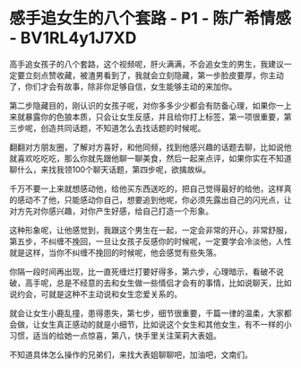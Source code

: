 # 感手追女生的八个套路 - P1 - 陈广希情感 - BV1RL4y1J7XD

高手追女孩子的八个套路，这个视频呢，肝火满满，不会追女生的男生，我建议一定要立刻点赞收藏，被渣男看到了，我就会立刻隐藏，第一步脸皮要厚，你主动了，你们才会有故事，除非你足够自信，女生能够主动的来加你。

第二步隐藏目的，刚认识的女孩子呢，对你多多少少都会有防备心理，如果你一上来就暴露你的色狼本质，只会让女生反感，并且给你打上标签，第一项很重要，第三步呢，创造共同话题，不知道怎么去找话题的时候呢。

翻翻对方朋友圈，了解对方喜好，和他同频，找到他感兴趣的话题去聊，比如说他就喜欢吃吃吃，那么你就先跟他聊一聊美食，然后一起来点评，如果你实在不知道聊什么，来找我领100个聊天话题，第四步呢，欲擒故纵。

千万不要一上来就想感动他，给他买东西送吃的，把自己觉得最好的给他，这样真的感动不了他，只能感动你自己，想要追到他呢，你必须先露出自己的闪光点，让对方先对你感兴趣，对你产生好感，给自己打造一个形象。

这种形象呢，让他感觉到，我跟这个男生在一起，一定会非常的开心，非常舒服，第五步，不纠缠不挽回，一旦让女孩子反感你的时候呢，一定要学会冷淡他，人性就是这样，当你不纠缠不挽回的时候呢，他会感觉有些失落。

你隔一段时间再出现，比一直死缠烂打要好得多，第六步，心理暗示，看破不说破，高手呢，总是不经意的去和女生做一些情侣才会有的事情，比如说聊天，比如说约会，可就是这种不主动说和女生恋爱关系的。

就会让女生小鹿乱撞，患得患失，第七步，细节很重要，千篇一律的温柔，大家都会做，让女生真正感动的就是小细节，比如说这个女生和其他女生，有不一样的小习惯，适当的给她一点惊喜，第八，快手里关注茉莉大表姐。

不知道具体怎么操作的兄弟们，来找大表姐聊聊吧，加油吧，文南们。
